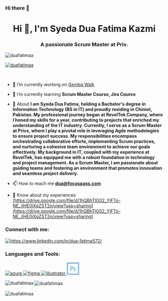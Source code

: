 ### Hi there 👋

<h1 align="center">Hi 👋, I'm Syeda Dua Fatima Kazmi</h1>
<h3 align="center">A passionate Scrum Master at Priv.</h3>

<p align="left"> <img src="https://komarev.com/ghpvc/?username=duafatimaa&label=Profile%20views&color=0e75b6&style=flat" alt="duafatimaa" /> </p>

<p align="left"> <a href="https://github.com/ryo-ma/github-profile-trophy"><img src="https://github-profile-trophy.vercel.app/?username=duafatimaa" alt="duafatimaa" /></a> </p>

<p align="left"> <a href="https://twitter.com/" target="blank"><img src="https://img.shields.io/twitter/follow/?logo=twitter&style=for-the-badge" alt="" /></a> </p>

- 🔭 I’m currently working on [Gemba Walk](https://gopriv.atlassian.net/browse/PRIVOPS-8?atlOrigin=eyJpIjoiY2JmMmRkMzFjZjlhNDgyODliYjMzMjdlNWQyZDcyMDgiLCJwIjoiaiJ9)

- 🌱 I’m currently learning **Scrum Master Course, Jira Cource**

- 💬 About **I am Syeda Dua Fatima, holding a Bachelor's degree in Information Technology (BS in IT) and proudly residing in Chiniot, Pakistan. My professional journey began at RevelTek Company, where I honed my skills for a year, contributing to projects that enriched my understanding of the IT industry. Currently, I serve as a Scrum Master at Privs, where I play a pivotal role in leveraging Agile methodologies to ensure project success. My responsibilities encompass orchestrating collaborative efforts, implementing Scrum practices, and nurturing a cohesive team environment to achieve our goals effectively. My background in IT, coupled with my experience at RevelTek, has equipped me with a robust foundation in technology and project management. As a Scrum Master, I am passionate about guiding teams and fostering an environment that promotes innovation and seamless project delivery.**

- 📫 How to reach me **dua@focuspass.com**

- 📄 Know about my experiences [https://drive.google.com/file/d/1hQBhTlG02_YjFTo-NE_jIHE0jXqZST2n/view?usp=sharing](https://drive.google.com/file/d/1hQBhTlG02_YjFTo-NE_jIHE0jXqZST2n/view?usp=sharing)

<h3 align="left">Connect with me:</h3>
<p align="left">
<a href="https://linkedin.com/in/https://www.linkedin.com/in/dua-fatima572/" target="blank"><img align="center" src="https://raw.githubusercontent.com/rahuldkjain/github-profile-readme-generator/master/src/images/icons/Social/linked-in-alt.svg" alt="https://www.linkedin.com/in/dua-fatima572/" height="30" width="40" /></a>
</p>

<h3 align="left">Languages and Tools:</h3>
<p align="left"> <a href="https://azure.microsoft.com/en-in/" target="_blank" rel="noreferrer"> <img src="https://www.vectorlogo.zone/logos/microsoft_azure/microsoft_azure-icon.svg" alt="azure" width="40" height="40"/> </a> <a href="https://www.figma.com/" target="_blank" rel="noreferrer"> <img src="https://www.vectorlogo.zone/logos/figma/figma-icon.svg" alt="figma" width="40" height="40"/> </a> <a href="https://www.adobe.com/in/products/illustrator.html" target="_blank" rel="noreferrer"> <img src="https://www.vectorlogo.zone/logos/adobe_illustrator/adobe_illustrator-icon.svg" alt="illustrator" width="40" height="40"/> </a> <a href="https://www.photoshop.com/en" target="_blank" rel="noreferrer"> <img src="https://raw.githubusercontent.com/devicons/devicon/master/icons/photoshop/photoshop-line.svg" alt="photoshop" width="40" height="40"/> </a> </p>

<p><img align="left" src="https://github-readme-stats.vercel.app/api/top-langs?username=duafatimaa&show_icons=true&locale=en&layout=compact" alt="duafatimaa" /></p>

<p>&nbsp;<img align="center" src="https://github-readme-stats.vercel.app/api?username=duafatimaa&show_icons=true&locale=en" alt="duafatimaa" /></p>

<p><img align="center" src="https://github-readme-streak-stats.herokuapp.com/?user=duafatimaa&" alt="duafatimaa" /></p>
